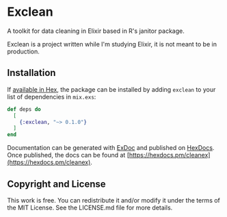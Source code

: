 # Exclean

A toolkit for data cleaning in Elixir based in R's janitor package.

Exclean is a project written while I'm studying Elixir, it is not meant to be in production.

## Installation

If [available in Hex](https://hex.pm/docs/publish), the package can be installed
by adding `exclean` to your list of dependencies in `mix.exs`:

```elixir
def deps do
  [
    {:exclean, "~> 0.1.0"}
  ]
end
```
Documentation can be generated with [ExDoc](https://github.com/elixir-lang/ex_doc)
and published on [HexDocs](https://hexdocs.pm). Once published, the docs can
be found at [https://hexdocs.pm/cleanex](https://hexdocs.pm/cleanex).

## Copyright and License

This work is free. You can redistribute it and/or modify it under the terms of the MIT License. See the LICENSE.md file for more details.


